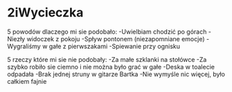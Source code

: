 # 2iWycieczka

5 powodów dlaczego mi sie podobało:
-Uwielbiam chodzić po górach
-Niezły widoczek z pokoju
-Spływ pontonem (niezapomniane emocje)
-Wygraliśmy w gałe z pierwszakami
-Spiewanie przy ognisku

5 rzeczy które mi sie nie podobały:
-Za małe szklanki na stołówce
-Za szybko robiło sie ciemno i nie można było grać w gałe
-Deska w toalecie odpadała
-Brak jednej struny w gitarze Bartka
-Nie wymyśle nic więcej, było całkiem fajnie
